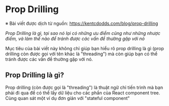 # Prop Drilling

※ Bài viết được dịch từ nguồn: https://kentcdodds.com/blog/prop-drilling

*Prop Drilling là gì, tại sao nó lại có những ưu điểm cũng như những nhược điểm, và làm thế nào để tránh được các vấn đề thường gặp với nó*

Mục tiêu của bài viết này không chỉ giúp bạn hiểu rõ prop drilling là gì (prop drilling còn được gọi với tên khác là "threading") mà còn giúp bạn có thể tránh được các vấn đề thường gặp với nó.

## Prop Drilling là gì?

Prop drilling (còn được gọi là "threading") là thuật ngữ chỉ tiến trình mà bạn phải đi qua để có thể lấy dữ liệu cho các phần của React component tree. Cùng quan sát một ví dụ đơn giản với "stateful component"
